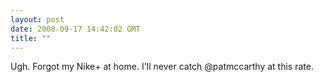 ```yaml
---
layout: post
date: 2008-09-17 14:42:02 GMT
title: ""
---
```

Ugh. Forgot my Nike+ at home. I'll never catch @patmccarthy at this rate.